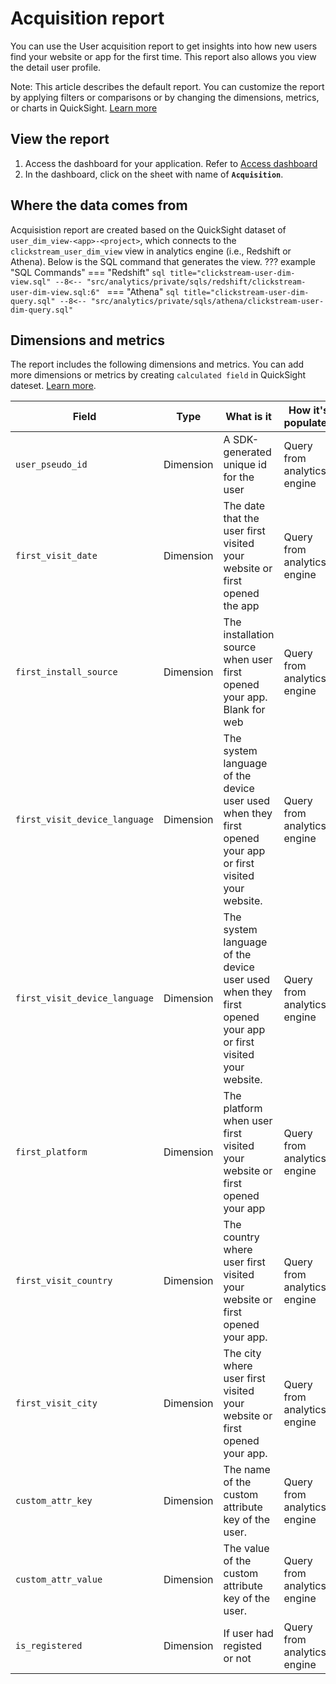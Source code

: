 # Acquisition report
You can use the User acquisition report to get insights into how new users find your website or app for the first time. This report also allows you view the detail user profile.

Note: This article describes the default report. You can customize the report by applying filters or comparisons or by changing the dimensions, metrics, or charts in QuickSight. [Learn more](https://docs.aws.amazon.com/quicksight/latest/user/working-with-visuals.html)


## View the report
1. Access the dashboard for your application. Refer to [Access dashboard](index.md)
2. In the dashboard, click on the sheet with name of **`Acquisition`**.

## Where the data comes from
Acquisistion report are created based on the QuickSight dataset of `user_dim_view-<app>-<project>`, which connects to the `clickstream_user_dim_view` view in analytics engine (i.e., Redshift or Athena). Below is the SQL command that generates the view.
??? example "SQL Commands"
    === "Redshift"
        ```sql title="clickstream-user-dim-view.sql"
        --8<-- "src/analytics/private/sqls/redshift/clickstream-user-dim-view.sql:6"
        ```
    === "Athena"
        ```sql title="clickstream-user-dim-query.sql"
        --8<-- "src/analytics/private/sqls/athena/clickstream-user-dim-query.sql"
        ```

## Dimensions and metrics
The report includes the following dimensions and metrics. You can add more dimensions or metrics by creating `calculated field` in QuickSight dateset. [Learn more](https://docs.aws.amazon.com/quicksight/latest/user/adding-a-calculated-field-analysis.html). 

|Field | Type| What is it | How it's populated|
|----------|---|---------|--------------------|
|`user_pseudo_id`| Dimension | A SDK-generated unique id for the user | Query from analytics engine|
|`first_visit_date`| Dimension | The date that the user first visited your website or first opened the app  | Query from analytics engine|
|`first_install_source`| Dimension | The installation source when user first opened your app. Blank for web  | Query from analytics engine|
|`first_visit_device_language`| Dimension | The system language of the device user used when they first opened your app or first visited your website.  | Query from analytics engine|
|`first_visit_device_language`| Dimension | The system language of the device user used when they first opened your app or first visited your website.  | Query from analytics engine|
|`first_platform`| Dimension | The platform when user first visited your website or first opened your app  | Query from analytics engine|
|`first_visit_country`| Dimension | The country where user first visited your website or first opened your app.  | Query from analytics engine|
|`first_visit_city`| Dimension | The city where user first visited your website or first opened your app.  | Query from analytics engine|
|`custom_attr_key`| Dimension | The name of the custom attribute key of the user.  | Query from analytics engine|
|`custom_attr_value`| Dimension | The value of the custom attribute key of the user.  | Query from analytics engine|
|`is_registered`| Dimension | If user had registed or not  | Query from analytics engine|
  

















